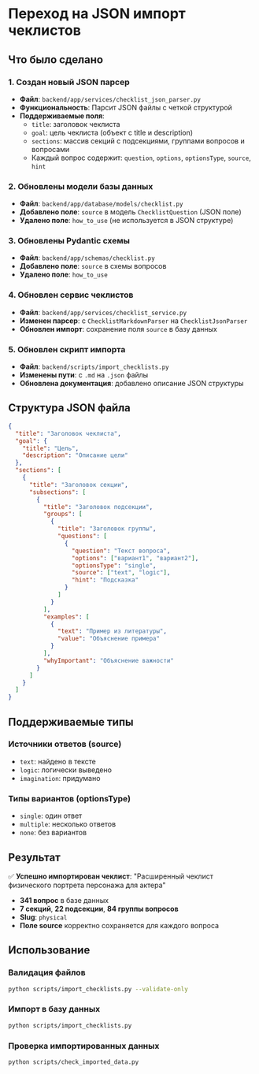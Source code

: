 # Переход на JSON импорт чеклистов

## Что было сделано

### 1. Создан новый JSON парсер
- **Файл**: `backend/app/services/checklist_json_parser.py`
- **Функциональность**: Парсит JSON файлы с четкой структурой
- **Поддерживаемые поля**:
  - `title`: заголовок чеклиста
  - `goal`: цель чеклиста (объект с title и description)
  - `sections`: массив секций с подсекциями, группами вопросов и вопросами
  - Каждый вопрос содержит: `question`, `options`, `optionsType`, `source`, `hint`

### 2. Обновлены модели базы данных
- **Файл**: `backend/app/database/models/checklist.py`
- **Добавлено поле**: `source` в модель `ChecklistQuestion` (JSON поле)
- **Удалено поле**: `how_to_use` (не используется в JSON структуре)

### 3. Обновлены Pydantic схемы
- **Файл**: `backend/app/schemas/checklist.py`
- **Добавлено поле**: `source` в схемы вопросов
- **Удалено поле**: `how_to_use`

### 4. Обновлен сервис чеклистов
- **Файл**: `backend/app/services/checklist_service.py`
- **Изменен парсер**: с `ChecklistMarkdownParser` на `ChecklistJsonParser`
- **Обновлен импорт**: сохранение поля `source` в базу данных

### 5. Обновлен скрипт импорта
- **Файл**: `backend/scripts/import_checklists.py`
- **Изменены пути**: с `.md` на `.json` файлы
- **Обновлена документация**: добавлено описание JSON структуры

## Структура JSON файла

```json
{
  "title": "Заголовок чеклиста",
  "goal": {
    "title": "Цель",
    "description": "Описание цели"
  },
  "sections": [
    {
      "title": "Заголовок секции",
      "subsections": [
        {
          "title": "Заголовок подсекции",
          "groups": [
            {
              "title": "Заголовок группы",
              "questions": [
                {
                  "question": "Текст вопроса",
                  "options": ["вариант1", "вариант2"],
                  "optionsType": "single",
                  "source": ["text", "logic"],
                  "hint": "Подсказка"
                }
              ]
            }
          ],
          "examples": [
            {
              "text": "Пример из литературы",
              "value": "Объяснение примера"
            }
          ],
          "whyImportant": "Объяснение важности"
        }
      ]
    }
  ]
}
```

## Поддерживаемые типы

### Источники ответов (source)
- `text`: найдено в тексте
- `logic`: логически выведено
- `imagination`: придумано

### Типы вариантов (optionsType)
- `single`: один ответ
- `multiple`: несколько ответов
- `none`: без вариантов

## Результат

✅ **Успешно импортирован чеклист**: "Расширенный чеклист физического портрета персонажа для актера"
- **341 вопрос** в базе данных
- **7 секций**, **22 подсекции**, **84 группы вопросов**
- **Slug**: `physical`
- **Поле source** корректно сохраняется для каждого вопроса

## Использование

### Валидация файлов
```bash
python scripts/import_checklists.py --validate-only
```

### Импорт в базу данных
```bash
python scripts/import_checklists.py
```

### Проверка импортированных данных
```bash
python scripts/check_imported_data.py
``` 
